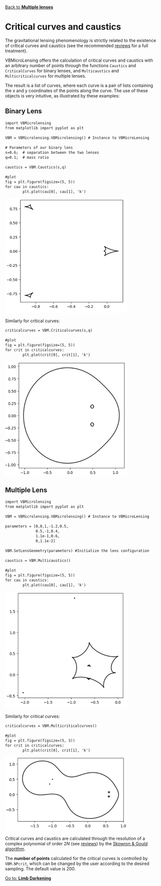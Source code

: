 [Back to **Multiple lenses**](MultipleLenses.md)

# Critical curves and caustics

The gravitational lensing phenomenology is strictly related to the existence of critical curves and caustics (see the recommended [reviews](reviews.md) for a full treatment).

VBMicroLensing offers the calculation of critical curves and caustics with an arbitrary number of points through the functions ```Caustics``` and ```CriticalCurves``` for binary lenses, and `Multicaustics` and `Multicriticalcurves` for multiple lenses.

The result is a list of curves, where each curve is a pair of lists containing the x and y coordinates of the points along the curve. The use of these objects is very intuitive, as illustrated by these examples:

## Binary Lens

```
import VBMicrolensing
from matplotlib import pyplot as plt

VBM = VBMicrolensing.VBMicrolensing() # Instance to VBMicroLensing

# Parameters of our binary lens
s=0.6;  # separation between the two lenses
q=0.1;  # mass ratio

caustics = VBM.Caustics(s,q)

#plot
fig = plt.figure(figsize=(5, 5))
for cau in caustics:
        plt.plot(cau[0], cau[1], 'k')
```
<img src="Caustics_binary.png" width = 400>

Similarly for critical curves:

```
criticalcurves = VBM.Criticalcurves(s,q)

#plot
fig = plt.figure(figsize=(5, 5))
for crit in criticalcurves:
        plt.plot(crit[0], crit[1], 'k')
```

<img src="Criticalcurves_binary.png" width = 400>

## Multiple Lens

```
import VBMicrolensing
from matplotlib import pyplot as plt

VBM = VBMicrolensing.VBMicrolensing() # Instance to VBMicroLensing

parameters = [0,0,1,-1.2,0.5,
              0.5,-1,0.4,
              1.1e-1,0.6,
              0,1.1e-2]

VBM.SetLensGeometry(parameters) #Initialize the lens configuration

caustics = VBM.Multicaustics()

#plot
fig = plt.figure(figsize=(5, 5))
for cau in caustics:
        plt.plot(cau[0], cau[1], 'k')
```
<img src="Caustics_multi.png" width = 400>

Similarly for critical curves:

```
criticalcurves = VBM.Multicriticalcurves()

#plot
fig = plt.figure(figsize=(5, 3))
for crit in criticalcurves:
        plt.plot(crit[0], crit[1], 'k')
```

<img src="Criticalcurves_multi.png" width = 400>


Critical curves and caustics are calculated through the resolution of a complex polynomial of order $2N$ (see [reviews](reviews.md)) by the [Skowron & Gould algorithm](http://www.astrouw.edu.pl/~jskowron/cmplx_roots_sg/). 

The **number of points** calculated for the critical curves is controlled by ```VBM.NPcrit```, which can be changed by the user according to the desired sampling. The default value is 200.

[Go to: **Limb Darkening**](LimbDarkening.md)
